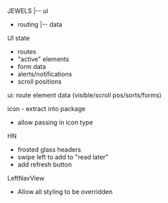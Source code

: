 JEWELS
      |-- ui
 - routing
      |-- data

UI state
- routes
- "active" elements
- form data
- alerts/notifications
- scroll positions

ui:
route
element data (visible/scroll pos/sorts/forms)

icon - extract into package
 - allow passing in icon type

HN
- frosted glass headers
- swipe left to add to "read later"
- add refresh button

LeftNavView
- Allow all styling to be overridden